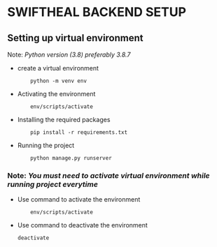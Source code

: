 # SWIFTHEAL BACKEND SETUP

## Setting up virtual environment
Note: *Python version (3.8) preferably 3.8.7*

- create a virtual environment
    ```shell
        python -m venv env
    ```
- Activating the environment
    ```shell
        env/scripts/activate
    ```
- Installing the required packages
    ```shell
        pip install -r requirements.txt
    ```
- Running the project
    ```shell
        python manage.py runserver
    ```

### Note: *You must need to activate virtual environment while running project everytime*
- Use command to activate the environment
    ```shell
        env/scripts/activate
    ```
- Use command to deactivate the environment
    ```shell
    deactivate
    ```
